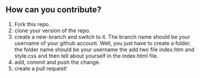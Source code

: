 ## How can you contribute?

1. Fork this repo.
2. clone your version of the repo.
3. create a new-branch and switch to it. The branch name should be your username of your github account. Well, you just have to create a folder, the folder name should be your username the add two file index.htm and style.css and then tell about yourself in the index.html file.
4. add, commit and push the change.
5. create a pull request!
